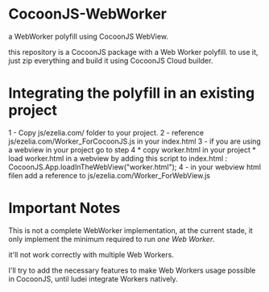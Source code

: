 CocoonJS-WebWorker
==================

a WebWorker polyfill using CocoonJS WebView.

this repository is a CocoonJS package with a Web Worker polyfill.
to use it, just zip everything and build it using CocoonJS Cloud builder.

Integrating the polyfill in an existing project
================================================
1 - Copy js/ezelia.com/ folder to your project.
2 - reference js/ezelia.com/Worker_ForCocoonJS.js in your index.html
3 - if you are using a webview in your project go to step 4
    * copy worker.html in your project
	* load worker.html in a webview by adding this script to index.html : CocoonJS.App.loadInTheWebView("worker.html");
4 - in your webview html filen add a reference to js/ezelia.com/Worker_ForWebView.js




Important Notes
===============

This is not a complete WebWorker implementation, at the current stade, it only implement the minimum required to run *one Web Worker*.

it'll not work correctly with multiple Web Workers.



I'll try to add the necessary features to make Web Workers usage possible in CocoonJS, until ludei integrate Workers natively.


